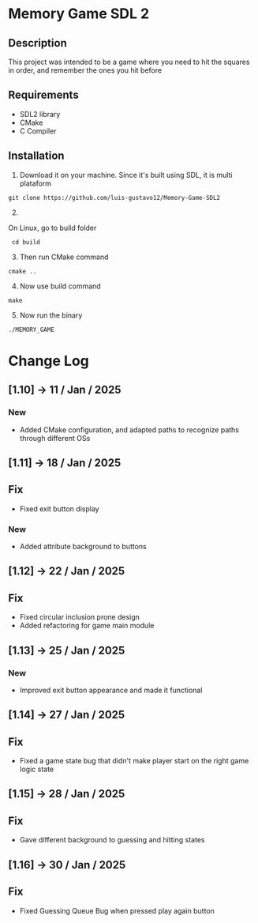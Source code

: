 # Memory Game SDL 2

## Description

This project was intended to be a game where you need to hit the squares in order, and remember the ones you hit before


## Requirements

- SDL2 library
- CMake
- C Compiler


## Installation

1. Download it on your machine. Since it's built using SDL, it is multi plataform

``` git clone https://github.com/luis-gustavo12/Memory-Game-SDL2 ```

2.

On Linux, go to build folder

``` cd build```

3. Then run CMake command

```cmake ..```


4. Now use build command

``` make ```

5. Now run the binary

```./MEMORY_GAME```


# Change Log

## [1.10] -> 11 / Jan / 2025

### New
- Added CMake configuration, and adapted paths to recognize paths through different OSs


## [1.11] -> 18 / Jan / 2025

## Fix

- Fixed exit button display

### New

- Added attribute background to buttons

## [1.12] -> 22 / Jan / 2025

## Fix

- Fixed circular inclusion prone design
- Added refactoring for game main module

## [1.13] -> 25 / Jan / 2025

### New

- Improved exit button appearance and made it functional

## [1.14] -> 27 / Jan / 2025

## Fix

- Fixed a game state bug that didn't make player start on the right game logic state

## [1.15] -> 28 / Jan / 2025

## Fix

- Gave different background to guessing and hitting states

## [1.16] -> 30 / Jan / 2025

## Fix

- Fixed Guessing Queue Bug when pressed play again button